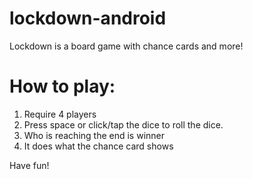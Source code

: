 # lockdown-android
Lockdown is a board game with chance cards and more!

# How to play:
1. Require 4 players
2. Press space or click/tap the dice to roll the dice.
3. Who is reaching the end is winner
4. It does what the chance card shows

Have fun!
